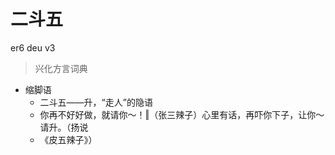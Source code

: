 # 二斗五
er6 deu v3
> 兴化方言词典
- 缩脚语
  - 二斗五——升，“走人”的隐语
  - 你再不好好做，就请你～！‖（张三辣子）心里有话，再吓你下子，让你～请升。（扬说
  - 《皮五辣子》）
